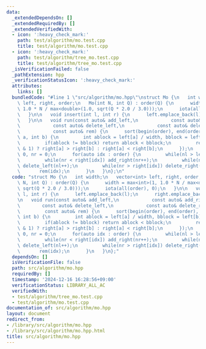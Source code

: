 ```yaml
---
data:
  _extendedDependsOn: []
  _extendedRequiredBy: []
  _extendedVerifiedWith:
  - icon: ':heavy_check_mark:'
    path: test/algorithm/mo.test.cpp
    title: test/algorithm/mo.test.cpp
  - icon: ':heavy_check_mark:'
    path: test/algorithm/tree_mo.test.cpp
    title: test/algorithm/tree_mo.test.cpp
  _isVerificationFailed: false
  _pathExtension: hpp
  _verificationStatusIcon: ':heavy_check_mark:'
  attributes:
    links: []
  bundledCode: "#line 1 \"src/algorithm/mo.hpp\"\nstruct Mo {\n   int width;\n   vector<int>\
    \ left, right, order;\n   Mo(int N, int Q) : order(Q) {\n      width = max<int>(1,\
    \ 1.0 * N / max<double>(1.0, sqrt(Q * 2.0 / 3.0)));\n      iota(all(order), 0);\n\
    \   }\n\n   void insert(int l, int r) {\n      left.emplace_back(l);\n      right.emplace_back(r);\n\
    \   }\n\n   void run(const auto& add_left,\n            const auto& add_right,\n\
    \            const auto& delete_left,\n            const auto& delete_right,\n\
    \            const auto& rem) {\n      sort(begin(order), end(order), [&](int\
    \ a, int b) {\n         int ablock = left[a] / width, bblock = left[b] / width;\n\
    \         if(ablock != bblock) return ablock < bblock;\n         return (ablock\
    \ & 1) ? right[a] > right[b] : right[a] < right[b];\n      });\n      int nl =\
    \ 0, nr = 0;\n      for(auto idx : order) {\n         while(nl > left[idx]) add_left(--nl);\n\
    \         while(nr < right[idx]) add_right(nr++);\n         while(nl < left[idx])\
    \ delete_left(nl++);\n         while(nr > right[idx]) delete_right(--nr);\n  \
    \       rem(idx);\n      }\n   }\n};\n"
  code: "struct Mo {\n   int width;\n   vector<int> left, right, order;\n   Mo(int\
    \ N, int Q) : order(Q) {\n      width = max<int>(1, 1.0 * N / max<double>(1.0,\
    \ sqrt(Q * 2.0 / 3.0)));\n      iota(all(order), 0);\n   }\n\n   void insert(int\
    \ l, int r) {\n      left.emplace_back(l);\n      right.emplace_back(r);\n   }\n\
    \n   void run(const auto& add_left,\n            const auto& add_right,\n    \
    \        const auto& delete_left,\n            const auto& delete_right,\n   \
    \         const auto& rem) {\n      sort(begin(order), end(order), [&](int a,\
    \ int b) {\n         int ablock = left[a] / width, bblock = left[b] / width;\n\
    \         if(ablock != bblock) return ablock < bblock;\n         return (ablock\
    \ & 1) ? right[a] > right[b] : right[a] < right[b];\n      });\n      int nl =\
    \ 0, nr = 0;\n      for(auto idx : order) {\n         while(nl > left[idx]) add_left(--nl);\n\
    \         while(nr < right[idx]) add_right(nr++);\n         while(nl < left[idx])\
    \ delete_left(nl++);\n         while(nr > right[idx]) delete_right(--nr);\n  \
    \       rem(idx);\n      }\n   }\n};"
  dependsOn: []
  isVerificationFile: false
  path: src/algorithm/mo.hpp
  requiredBy: []
  timestamp: '2024-12-16 16:28:56+09:00'
  verificationStatus: LIBRARY_ALL_AC
  verifiedWith:
  - test/algorithm/tree_mo.test.cpp
  - test/algorithm/mo.test.cpp
documentation_of: src/algorithm/mo.hpp
layout: document
redirect_from:
- /library/src/algorithm/mo.hpp
- /library/src/algorithm/mo.hpp.html
title: src/algorithm/mo.hpp
---
```

